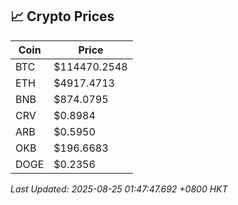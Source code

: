 ## 📈 Crypto Prices

| Coin | Price |
| ---- | ----- |
| BTC | $114470.2548 |
| ETH | $4917.4713 |
| BNB | $874.0795 |
| CRV | $0.8984 |
| ARB | $0.5950 |
| OKB | $196.6683 |
| DOGE | $0.2356 |

_Last Updated: 2025-08-25 01:47:47.692 +0800 HKT_